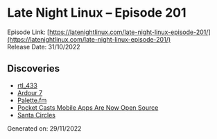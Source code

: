 # Late Night Linux – Episode 201
Episode Link: [https://latenightlinux.com/late-night-linux-episode-201/](https://latenightlinux.com/late-night-linux-episode-201/)  
Release Date: 31/10/2022
## Discoveries
* [rtl_433](https://github.com/merbanan/rtl_433)
* [Ardour 7](https://ardour.org/whatsnew.html)
* [Palette.fm](https://palette.fm/)
* [Pocket Casts Mobile Apps Are Now Open Source](https://blog.pocketcasts.com/2022/10/19/pocket-casts-mobile-apps-are-now-open-source/)
* [Santa Circles](https://santacircles.artificialworlds.net)

Generated on: 29/11/2022